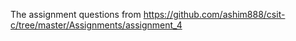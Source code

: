 The assignment questions from
https://github.com/ashim888/csit-c/tree/master/Assignments/assignment_4
